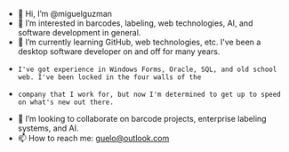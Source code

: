 - 👋 Hi, I’m @miguelguzman
- 👀 I’m interested in barcodes, labeling, web technologies, AI, and software development in general.
- 🌱 I’m currently learning GitHub, web technologies, etc. I've been a desktop software developer on and off for many years.
-     I've got experience in Windows Forms, Oracle, SQL, and old school web. I've been locked in the four walls of the
-     company that I work for, but now I'm determined to get up to speed on what's new out there.
- 💞️ I’m looking to collaborate on barcode projects, enterprise labeling systems, and AI.
- 📫 How to reach me: guelo@outlook.com

<!---
miguelguzman/miguelguzman is a ✨ special ✨ repository because its `README.md` (this file) appears on your GitHub profile.
You can click the Preview link to take a look at your changes.
--->
